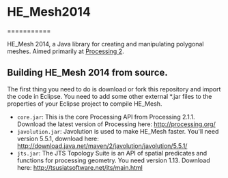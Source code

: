 # HE_Mesh2014
===========

HE_Mesh 2014, a Java library for creating and manipulating polygonal meshes. Aimed primarily at [Processing 2](http://processing.org/).

## Building HE_Mesh 2014 from source.

The first thing you need to do is download or fork this repository and import the code in Eclipse.
You need to add some other external *.jar files to the properties of your Eclipse project to compile HE_Mesh.

* `core.jar`: This is the core Processing API from Processing 2.1.1. Download the latest version of Processing here: http://processing.org/
* `javolution.jar`: Javolution is used to make HE_Mesh faster. You'll need version 5.5.1, download here: http://download.java.net/maven/2/javolution/javolution/5.5.1/
* `jts.jar`: The JTS Topology Suite is an API of spatial predicates and functions for processing geometry. You need version 1.13. Download here: http://tsusiatsoftware.net/jts/main.html